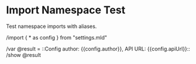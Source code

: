# Import Namespace Test

Test namespace imports with aliases.

/import { * as config } from "settings.mld"

/var @result = ::Config author: {{config.author}}, API URL: {{config.apiUrl}}::
/show @result